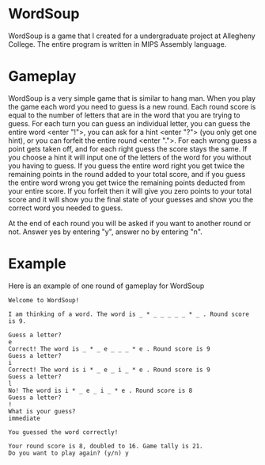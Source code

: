 # WordSoup

WordSoup is a game that I created for a undergraduate project at Allegheny College. The entire program is written in MIPS Assembly language.

# Gameplay

WordSoup is a very simple game that is similar to hang man. When you play the game each word you need to guess is a new round.
Each round score is equal to the number of letters that are in the word that you are trying to guess. 
For each turn you can guess an individual letter, you can guess the entire word <enter "!">, you can ask for a hint <enter "?"> (you only get one hint), or you can forfeit the entire round <enter ".">. 
For each wrong guess a point gets taken off, and for each right guess the score stays the same.
If you choose a hint it will input one of the letters of the word for you without you having to guess. 
If you guess the entire word right you get twice the remaining points in the round added to your total score, and if you guess the entire word wrong you get twice the remaining points deducted from your entire score.
If you forfeit then it will give you zero points to your total score and it will show you the final state of your guesses and show you the correct word you needed to guess. 

At the end of each round you will be asked if you want to another round or not. Answer yes by entering "y", answer no by entering "n".

# Example
Here is an example of one round of gameplay for WordSoup
```shell
Welcome to WordSoup!

I am thinking of a word. The word is _ * _ _ _ _ _ * _ . Round score is 9.

Guess a letter?
e
Correct! The word is _ * _ e _ _ _ * e . Round score is 9
Guess a letter?
i
Correct! The word is i * _ e _ i _ * e . Round score is 9
Guess a letter?
l
No! The word is i * _ e _ i _ * e . Round score is 8
Guess a letter?
!
What is your guess?
immediate

You guessed the word correctly!

Your round score is 8, doubled to 16. Game tally is 21.
Do you want to play again? (y/n) y
```
